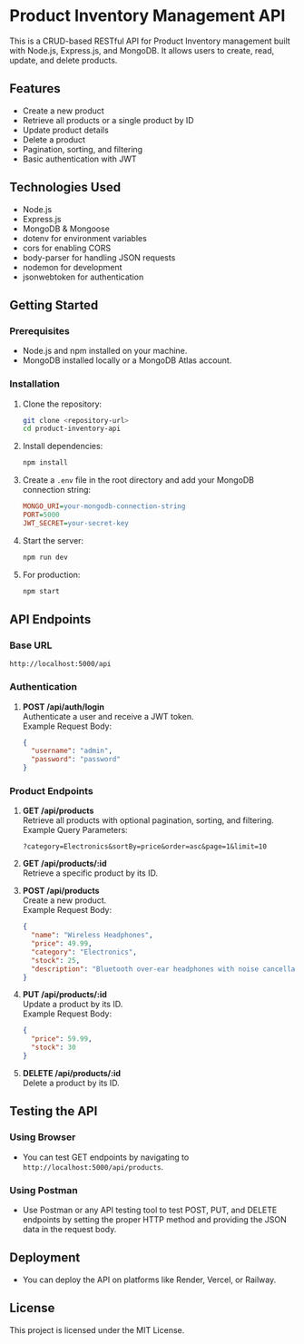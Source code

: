 # Product Inventory Management API

This is a CRUD-based RESTful API for Product Inventory management built with Node.js, Express.js, and MongoDB. It allows users to create, read, update, and delete products.

## Features

- Create a new product
- Retrieve all products or a single product by ID
- Update product details
- Delete a product
- Pagination, sorting, and filtering
- Basic authentication with JWT

## Technologies Used

- Node.js
- Express.js
- MongoDB & Mongoose
- dotenv for environment variables
- cors for enabling CORS
- body-parser for handling JSON requests
- nodemon for development
- jsonwebtoken for authentication

## Getting Started

### Prerequisites

- Node.js and npm installed on your machine.
- MongoDB installed locally or a MongoDB Atlas account.

### Installation

1. Clone the repository:
   ```bash
   git clone <repository-url>
   cd product-inventory-api
   ```
2. Install dependencies:
   ```bash
   npm install
   ```
3. Create a `.env` file in the root directory and add your MongoDB connection string:
   ```ini
   MONGO_URI=your-mongodb-connection-string
   PORT=5000
   JWT_SECRET=your-secret-key
   ```
4. Start the server:
   ```bash
   npm run dev
   ```
5. For production:
   ```bash
   npm start
   ```

## API Endpoints

### Base URL
```
http://localhost:5000/api
```

### Authentication
1. **POST /api/auth/login**  
   Authenticate a user and receive a JWT token.  
   Example Request Body:
   ```json
   {
     "username": "admin",
     "password": "password"
   }
   ```

### Product Endpoints

1. **GET /api/products**  
   Retrieve all products with optional pagination, sorting, and filtering.  
   Example Query Parameters:
   ```
   ?category=Electronics&sortBy=price&order=asc&page=1&limit=10
   ```

2. **GET /api/products/:id**  
   Retrieve a specific product by its ID.

3. **POST /api/products**  
   Create a new product.  
   Example Request Body:
   ```json
   {
     "name": "Wireless Headphones",
     "price": 49.99,
     "category": "Electronics",
     "stock": 25,
     "description": "Bluetooth over-ear headphones with noise cancellation"
   }
   ```

4. **PUT /api/products/:id**  
   Update a product by its ID.  
   Example Request Body:
   ```json
   {
     "price": 59.99,
     "stock": 30
   }
   ```

5. **DELETE /api/products/:id**  
   Delete a product by its ID.

## Testing the API

### Using Browser
- You can test GET endpoints by navigating to `http://localhost:5000/api/products`.

### Using Postman
- Use Postman or any API testing tool to test POST, PUT, and DELETE endpoints by setting the proper HTTP method and providing the JSON data in the request body.

## Deployment
- You can deploy the API on platforms like Render, Vercel, or Railway.

## License
This project is licensed under the MIT License.
